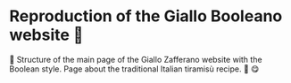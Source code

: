 # Reproduction of the Giallo Booleano website 🍖

🥮 Structure of the main page of the Giallo Zafferano website with the Boolean style. Page about the traditional Italian tiramisù recipe. 🍰 😋 


